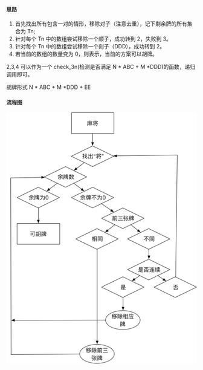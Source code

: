 #### 思路

1. 首先找出所有包含一对的情形，移除对子（注意去重），记下剩余牌的所有集合为 Tn;
2. 针对每个 Tn 中的数组尝试移除一个顺子，成功转到 2，失败到 3。
3. 针对每个 Tn 中的数组尝试移除一个刻子（DDD），成功转到 2。
4. 若当前的数组的数量变为 0，则表示，当前的方案可以胡牌。

2,3,4 可以作为一个 check_3n(检测是否满足 N * ABC + M *DDD)的函数，递归调用即可。

胡牌形式 N * ABC + M *DDD + EE

#### 流程图

![](statics/imgs/MahjongFlow.png)
